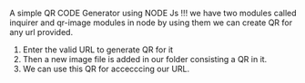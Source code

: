 A simple QR CODE Generator using NODE Js !!!
we have two modules called inquirer and qr-image modules in node by using them we can create  QR for any url provided.

1. Enter the valid URL to generate QR for it
2. Then a new image file is added in our folder consisting a QR in it.
3. We can use this QR for accecccing our URL.
